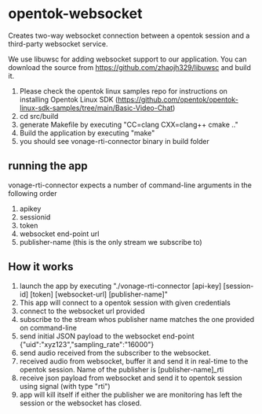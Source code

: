# opentok-websocket

Creates two-way websocket connection between a opentok session and a third-party websocket service.

We use libuwsc for adding websocket support to our application. You can download the source from https://github.com/zhaojh329/libuwsc and build it.

1. Please check the opentok linux samples repo for instructions on installing Opentok Linux SDK (https://github.com/opentok/opentok-linux-sdk-samples/tree/main/Basic-Video-Chat)
2. cd src/build
3. generate Makefile by executing "CC=clang CXX=clang++ cmake .."
4. Build the application by executing "make"
5. you should see vonage-rti-connector binary in build folder

## running the app

vonage-rti-connector expects a number of command-line arguments in the following order

1. apikey
2. sessionid
3. token
4. websocket end-point url
5. publisher-name (this is the only stream we subscribe to)

## How it works

1. launch the app by executing "./vonage-rti-connector [api-key] [session-id] [token] [websocket-url] [publisher-name]"
2. This app will connect to a opentok session with given credentials
3. connect to the websocket url provided
4. subscribe to the stream whos publisher name matches the one provided on command-line
5. send initial JSON payload to the websocket end-point {"uid":"xyz123","sampling_rate":"16000"}
6. send audio received from the subscriber to the websocket.
7. received audio from websocket, buffer it and send it in real-time to the opentok session. Name of the publisher is [publisher-name]_rti
8. receive json payload from websocket and send it to opentok session using signal (with type "rti")
9. app will kill itself if either the publisher we are monitoring has left the session or the websocket has closed.

